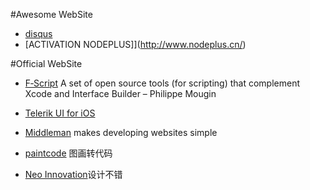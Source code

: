 #Awesome WebSite
* [disqus](http://disqus.com)
* [ACTIVATION NODEPLUS]](http://www.nodeplus.cn/)

#Official WebSite

* [F‑Script](http://www.fscript.org)
  A set of open source tools (for scripting) that complement Xcode and Interface Builder – Philippe Mougin

* [Telerik UI for iOS](http://www.telerik.com/ios-ui)

* [Middleman](http://middlemanapp.com)
  makes developing websites simple

* [paintcode](http://www.paintcodeapp.com/)
图画转代码
* [Neo Innovation](http://neo.com)设计不错
